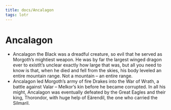 ```yaml
---
title: docs/Ancalagon
tags: lotr
---
```


# Ancalagon

- Ancalagon the Black was a dreadful creature, so evil that he served as Morgoth’s mightiest weapon. He was by far the largest winged dragon ever to existIt’s unclear exactly how large that was, but all you need to know is that, when he died and fell from the skies, his body leveled an entire mountain range. Not a mountain – an entire range.
- Ancalagon led Morgoth’s army of fire Drakes into the War of Wrath, a battle against Valar – Melkor’s kin before he became corrupted. In all his might, Ancalagon was eventually defeated by the Great Eagles and their king, Thorondor, with huge help of Eärendil, the one who carried the Silmaril.